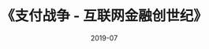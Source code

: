 ---
title: 《支付战争 - 互联网金融创世纪》
page: readings
score: 4
comment: 了解了 PayPal 初期那段精彩的发展历史
date: 2019-07
douban: https://book.douban.com/subject/26324497/
tags: 
- 其他
---